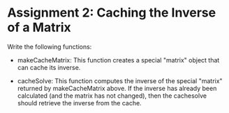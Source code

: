 # Assignment 2: Caching the Inverse of a Matrix

Write the following functions:

- makeCacheMatrix: This function creates a special "matrix" object that can cache its inverse.

- cacheSolve: This function computes the inverse of the special "matrix" returned by makeCacheMatrix above. If the inverse has already been calculated (and the matrix has not changed), then the cachesolve should retrieve the inverse from the cache.
